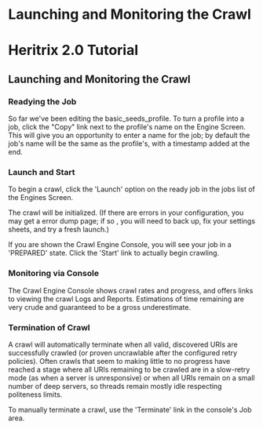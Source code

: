 # Launching and Monitoring the Crawl

# Heritrix 2.0 Tutorial

## Launching and Monitoring the Crawl

### Readying the Job

So far we've been editing the basic\_seeds\_profile. To turn a profile
into a job, click the "Copy" link next to the profile's name on the
Engine Screen. This will give you an opportunity to enter a name for the
job; by default the job's name will be the same as the profile's, with a
timestamp added at the end.

### Launch and Start

To begin a crawl, click the 'Launch' option on the ready job in the jobs
list of the Engines Screen.

The crawl will be initialized. (If there are errors in your
configuration, you may get a error dump page; if so , you will need to
back up, fix your settings sheets, and try a fresh launch.)

If you are shown the Crawl Engine Console, you will see your job in a
'PREPARED' state. Click the 'Start' link to actually begin crawling.

### Monitoring via Console

The Crawl Engine Console shows crawl rates and progress, and offers
links to viewing the crawl Logs and Reports. Estimations of time
remaining are very crude and guaranteed to be a gross underestimate.

### Termination of Crawl

A crawl will automatically terminate when all valid, discovered URIs are
successfully crawled (or proven uncrawlable after the configured retry
policies). Often crawls that seem to making little to no progress have
reached a stage where all URIs remaining to be crawled are in a
slow-retry mode (as when a server is unresponsive) or when all URIs
remain on a small number of deep servers, so threads remain mostly idle
respecting politeness limits.

To manually terminate a crawl, use the 'Terminate' link in the console's
Job area.
